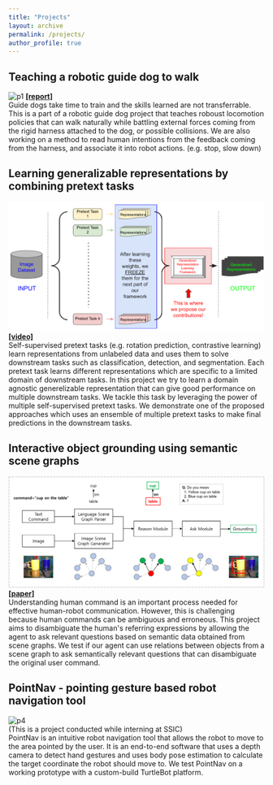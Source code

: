 ```yaml
---
title: "Projects"
layout: archive
permalink: /projects/
author_profile: true
---
```


## Teaching a robotic guide dog to walk 
![p1](../assets/images/eval_ours.gif)
__[[report]](https://drive.google.com/file/d/1SOTqZE1FKn_cMCLk0z0W3LTs_vG2VwrT/view?usp=sharing)__  
Guide dogs take time to train and the skills learned are not transferrable. This is a part of a robotic guide dog project that teaches roboust locomotion policies that can walk naturally while battling external forces coming from the rigid harness attached to the dog, or possible collisions. We are also working on a method to read human intentions from the feedback coming from the harness, and associate it into robot actions. (e.g. stop, slow down)

## Learning generalizable representations by combining pretext tasks
![p2](../assets/images/p2_model.png)
__[[video]](https://youtu.be/HOde50FdKD8)__  
Self-supervised pretext tasks (e.g. rotation prediction, contrastive learning) learn representations from unlabeled data and uses them to solve downstream tasks such as classification, detection, and segmentation. Each pretext task learns different representations which are specific to a limited domain of downstream tasks. In this project we try to learn a domain agnostic generelizable representation that can give good performance on multiple downstream tasks. We tackle this task by leveraging the power of multiple self-supervised pretext tasks. We demonstrate one of the proposed approaches which uses an ensemble of multiple pretext tasks to make final predictions in the downstream tasks. 

## Interactive object grounding using semantic scene graphs
![p3](../assets/images/model_structure.png)
__[[paper]](https://arxiv.org/abs/2201.01901)__  
Understanding human command is an important process needed for effective human-robot communication. However, this is challenging because human commands can be ambiguous and erroneous. This project aims to disambiguate the human's referring expressions by allowing the agent to ask relevant questions based on semantic data obtained from scene graphs. We test if our agent can use relations between objects from a scene graph to ask semantically relevant questions that can disambiguate the original user command.

## PointNav - pointing gesture based robot navigation tool
![p4](../assets/images/pointnav.gif)  
(This is a project conducted while interning at SSIC)  
PointNav is an intuitive robot navigation tool that allows the robot to move to the area pointed by the user. It is an end-to-end software that uses a depth camera to detect hand gestures and uses body pose estimation to calculate the target coordinate the robot should move to. We test PointNav on a working prototype with a custom-build TurtleBot platform. 